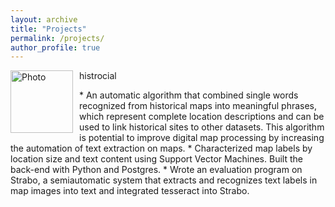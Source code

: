 ```yaml
---
layout: archive
title: "Projects"
permalink: /projects/
author_profile: true
---
```




<div>
    <img src="https://haowenlin.github.io/images/profile.png" alt="Photo" style="float:left;margin:0 10px 10px 0;width: 100px;"/> 
    <p >histrocial</p>
</div>
* An automatic algorithm that combined single words recognized from historical maps into meaningful phrases, which represent complete location descriptions and can be used to link historical sites to other datasets. This algorithm is potential to improve digital map processing by increasing the automation of text extraction on maps.
* Characterized map labels by location size and text content using Support Vector Machines. Built the back-end with Python and Postgres. 
* Wrote an evaluation program on Strabo, a semi­automatic system that extracts and recognizes text labels in map images into text and integrated tesseract into Strabo.

   





